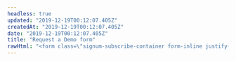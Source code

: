 ```yaml
---
headless: true
updated: "2019-12-19T00:12:07.405Z"
createdAt: "2019-12-19T00:12:07.405Z"
date: "2019-12-19T00:12:07.405Z"
title: "Request a Demo form"
rawHtml: "<form class=\"signum-subscribe-container form-inline justify-content-center\" enctype=\"multipart/form-data\"><div class=\"col-sm-12\"><input class=\"signum-input form-control\" name=\"first\" type=\"text\" placeholder=\"First Name\" required=\"\" value=\"\"></div><div class=\"col-sm-12\"><input class=\"signum-input form-control\" name=\"last\" type=\"text\" placeholder=\"Last Name\" required=\"\" value=\"\"></div><div class=\"col-sm-12\"><input class=\"signum-input form-control\" name=\"email\" type=\"email\" placeholder=\"Email Address\" required=\"\" value=\"\"></div><div class=\"col-sm-12\"><input class=\"signum-input form-control\" name=\"company\" type=\"text\" placeholder=\"Company\" required=\"\" value=\"\"></div><div class=\"col-sm-12\"><input class=\"signum-input form-control\" name=\"phone\" type=\"phone\" placeholder=\"Phone\" required=\"\" value=\"\"></div><div class=\"col-sm-12\"><button class=\"primary btn btn-primary form-control\">Request A Demo</button></div><div class=\"col-sm-12\"><p class=\"small\">By subscribing, you agree to our <a href=\"/privacy-policy\">privacy policy</a>.</p></div></form>"
---
```

